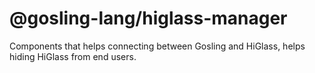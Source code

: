 # @gosling-lang/higlass-manager

Components that helps connecting between Gosling and HiGlass, helps hiding HiGlass from end users.